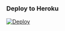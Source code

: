
### Deploy to Heroku

[![Deploy](https://www.herokucdn.com/deploy/button.svg)](https://heroku.com/deploy?template=https://github.com/HRBYTE-AM/stringsession)

